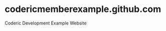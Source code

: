 codericmemberexample.github.com
===============================

Coderic Development Example Website